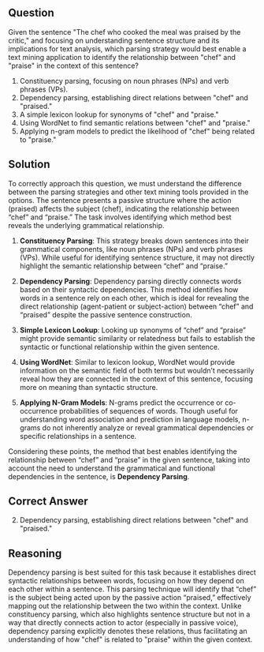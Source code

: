 ## Question

Given the sentence "The chef who cooked the meal was praised by the critic," and focusing on understanding sentence structure and its implications for text analysis, which parsing strategy would best enable a text mining application to identify the relationship between "chef" and "praise" in the context of this sentence?

1. Constituency parsing, focusing on noun phrases (NPs) and verb phrases (VPs).
2. Dependency parsing, establishing direct relations between "chef" and "praised."
3. A simple lexicon lookup for synonyms of "chef" and "praise."
4. Using WordNet to find semantic relations between "chef" and "praise."
5. Applying n-gram models to predict the likelihood of "chef" being related to "praise."

## Solution

To correctly approach this question, we must understand the difference between the parsing strategies and other text mining tools provided in the options. The sentence presents a passive structure where the action (praised) affects the subject (chef), indicating the relationship between “chef” and “praise.” The task involves identifying which method best reveals the underlying grammatical relationship.

1. **Constituency Parsing**: This strategy breaks down sentences into their grammatical components, like noun phrases (NPs) and verb phrases (VPs). While useful for identifying sentence structure, it may not directly highlight the semantic relationship between “chef” and “praise.”

2. **Dependency Parsing**: Dependency parsing directly connects words based on their syntactic dependencies. This method identifies how words in a sentence rely on each other, which is ideal for revealing the direct relationship (agent-patient or subject-action) between “chef” and “praised” despite the passive sentence construction.

3. **Simple Lexicon Lookup**: Looking up synonyms of “chef” and “praise” might provide semantic similarity or relatedness but fails to establish the syntactic or functional relationship within the given sentence.

4. **Using WordNet**: Similar to lexicon lookup, WordNet would provide information on the semantic field of both terms but wouldn’t necessarily reveal how they are connected in the context of this sentence, focusing more on meaning than syntactic structure.

5. **Applying N-Gram Models**: N-grams predict the occurrence or co-occurrence probabilities of sequences of words. Though useful for understanding word association and prediction in language models, n-grams do not inherently analyze or reveal grammatical dependencies or specific relationships in a sentence.

Considering these points, the method that best enables identifying the relationship between “chef” and “praise” in the given sentence, taking into account the need to understand the grammatical and functional dependencies in the sentence, is **Dependency Parsing**.

## Correct Answer

2. Dependency parsing, establishing direct relations between "chef" and "praised."

## Reasoning

Dependency parsing is best suited for this task because it establishes direct syntactic relationships between words, focusing on how they depend on each other within a sentence. This parsing technique will identify that “chef” is the subject being acted upon by the passive action “praised,” effectively mapping out the relationship between the two within the context. Unlike constituency parsing, which also highlights sentence structure but not in a way that directly connects action to actor (especially in passive voice), dependency parsing explicitly denotes these relations, thus facilitating an understanding of how "chef" is related to "praise" within the given context.